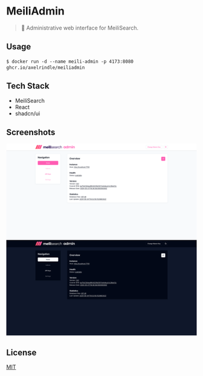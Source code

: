 # MeiliAdmin

> 🔎 Administrative web interface for MeiliSearch.

## Usage

```
$ docker run -d --name meili-admin -p 4173:8080 ghcr.io/axelrindle/meiliadmin
```

## Tech Stack

- MeiliSearch
- React
- shadcn/ui

## Screenshots

![light mode](./screenshots/light.png)
![dark mode](./screenshots/dark.png)

## License

[MIT](LICENSE)
